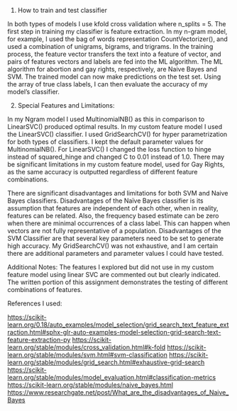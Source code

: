 1)	How to train and test classifier

In both types of models I use kfold cross validation where n_splits = 5. The first step in training my classifier is feature extraction. In my n-gram model, for example, I used the bag of words representation CountVectorizer(), and used a combination of unigrams, bigrams, and trigrams. In the training process, the feature vector transfers the text into a feature of vector, and pairs of features vectors and labels are fed into the ML algorithm. The ML algorithm for abortion and gay rights, respectively, are Naive Bayes and SVM. The trained model can now make predictions on the test set. Using the array of true class labels, I can then evaluate the accuracy of my model’s classifier. 


2)	Special Features and Limitations:

In my Ngram model I used MultinomialNB() as this in comparison to LinearSVC() produced optimal results. In my custom feature model I used the LinearSVC() classifier. I used GridSearchCV() for hyper parametrization for both types of classifiers. I kept the default parameter values for MultinomialNB(). For LinearSVC() I changed the loss function to hinge instead of squared_hinge and changed C to 0.01 instead of 1.0. There may be significant limitations in my custom feature model, used for Gay Rights, as the same accuracy is outputted regardless of different feature combinations. 

There are significant disadvantages and limitations for both SVM and Naive Bayes classifiers. Disadvantages of the Naïve Bayes classifier is its assumption that features are independent of each other, when in reality, features can be related. Also, the frequency based estimate can be zero when there are minimal occurrences of a class label. This can happen when vectors are not fully representative of a population. Disadvantages of the SVM Classifier are that several key parameters need to be set to generate high accuracy. My GridSearchCV() was not exhaustive, and I am certain there are additional parameters and parameter values I could have tested. 

Additional Notes:
The features I explored but did not use in my custom feature model using linear SVC are commented out but clearly indicated. The written portion of this assignment demonstrates the testing of different combinations of features. 

References I used:

https://scikit-learn.org/0.18/auto_examples/model_selection/grid_search_text_feature_extraction.html#sphx-glr-auto-examples-model-selection-grid-search-text-feature-extraction-py
https://scikit-learn.org/stable/modules/cross_validation.html#k-fold
https://scikit-learn.org/stable/modules/svm.html#svm-classification
https://scikit-learn.org/stable/modules/grid_search.html#exhaustive-grid-search
https://scikit-learn.org/stable/modules/model_evaluation.html#classification-metrics
https://scikit-learn.org/stable/modules/naive_bayes.html
https://www.researchgate.net/post/What_are_the_disadvantages_of_Naive_Bayes





